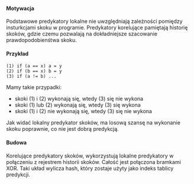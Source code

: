 #### Motywacja

Podstawowe predykatory lokalne nie uwzględniają zależności pomiędzy insturkcjami skoku w programie. Predykatory korelujące pamiętają historię skoków, gdzie czemu pozwalają na dokładniejsze szacowanie prawdopodobienśtwa skoku.

#### Przykład

```
(1) if (a == x) a = y
(2) if (b == x) b = y
(3) if (a != b) ...
```

Mamy takie przypadki:

- skoki (1) i (2) wykonają się, wtedy (3) się nie wykona
- skoki (1) lub (2) wykonają się, wtedy (3) się wykona
- skoki (1) i (2) nie wykonają się, wtedy (3) się nie wykona

Jak widać lokalny predykator skoków, ma losową szansę na wykonanie skoku poprawnie, co nie jest dobrą predykcją.

#### Budowa

Korelujące predykatory skoków, wykorzystują lokalne predykatory w połączeniu z rejestrem historii skoków. Całość jest połączona bramkami XOR. Taki układ wylicza hash, który zostaje użyty jako indeks tablicy predykcji.
